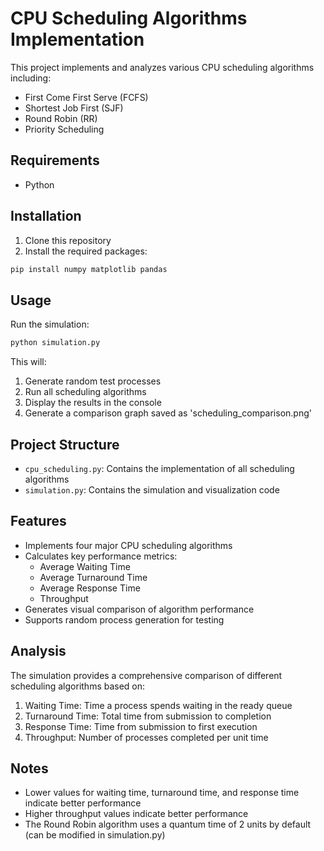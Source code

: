 # CPU Scheduling Algorithms Implementation

This project implements and analyzes various CPU scheduling algorithms including:
- First Come First Serve (FCFS)
- Shortest Job First (SJF)
- Round Robin (RR)
- Priority Scheduling

## Requirements

- Python

## Installation

1. Clone this repository
2. Install the required packages:
```bash
pip install numpy matplotlib pandas
```

## Usage

Run the simulation:
```bash
python simulation.py
```

This will:
1. Generate random test processes
2. Run all scheduling algorithms
3. Display the results in the console
4. Generate a comparison graph saved as 'scheduling_comparison.png'

## Project Structure

- `cpu_scheduling.py`: Contains the implementation of all scheduling algorithms
- `simulation.py`: Contains the simulation and visualization code

## Features

- Implements four major CPU scheduling algorithms
- Calculates key performance metrics:
  - Average Waiting Time
  - Average Turnaround Time
  - Average Response Time
  - Throughput
- Generates visual comparison of algorithm performance
- Supports random process generation for testing

## Analysis

The simulation provides a comprehensive comparison of different scheduling algorithms based on:
1. Waiting Time: Time a process spends waiting in the ready queue
2. Turnaround Time: Total time from submission to completion
3. Response Time: Time from submission to first execution
4. Throughput: Number of processes completed per unit time

## Notes

- Lower values for waiting time, turnaround time, and response time indicate better performance
- Higher throughput values indicate better performance
- The Round Robin algorithm uses a quantum time of 2 units by default (can be modified in simulation.py) 